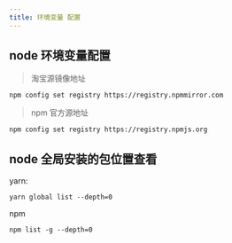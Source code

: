 ```yaml
---
title: 环境变量 配置
---
```


## node 环境变量配置

> 淘宝源镜像地址

```shell
npm config set registry https://registry.npmmirror.com
```

> npm 官方源地址

```shell
npm config set registry https://registry.npmjs.org
```

## node 全局安装的包位置查看

yarn:

```shell
yarn global list --depth=0
```

npm

```shell
npm list -g --depth=0
```
